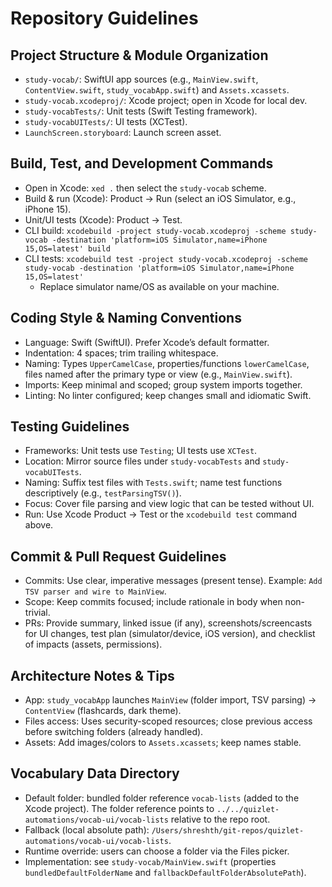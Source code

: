# Repository Guidelines

## Project Structure & Module Organization
- `study-vocab/`: SwiftUI app sources (e.g., `MainView.swift`, `ContentView.swift`, `study_vocabApp.swift`) and `Assets.xcassets`.
- `study-vocab.xcodeproj/`: Xcode project; open in Xcode for local dev.
- `study-vocabTests/`: Unit tests (Swift Testing framework).
- `study-vocabUITests/`: UI tests (XCTest).
- `LaunchScreen.storyboard`: Launch screen asset.

## Build, Test, and Development Commands
- Open in Xcode: `xed .` then select the `study-vocab` scheme.
- Build & run (Xcode): Product → Run (select an iOS Simulator, e.g., iPhone 15).
- Unit/UI tests (Xcode): Product → Test.
- CLI build: `xcodebuild -project study-vocab.xcodeproj -scheme study-vocab -destination 'platform=iOS Simulator,name=iPhone 15,OS=latest' build`
- CLI tests: `xcodebuild test -project study-vocab.xcodeproj -scheme study-vocab -destination 'platform=iOS Simulator,name=iPhone 15,OS=latest'`
  - Replace simulator name/OS as available on your machine.

## Coding Style & Naming Conventions
- Language: Swift (SwiftUI). Prefer Xcode’s default formatter.
- Indentation: 4 spaces; trim trailing whitespace.
- Naming: Types `UpperCamelCase`, properties/functions `lowerCamelCase`, files named after the primary type or view (e.g., `MainView.swift`).
- Imports: Keep minimal and scoped; group system imports together.
- Linting: No linter configured; keep changes small and idiomatic Swift.

## Testing Guidelines
- Frameworks: Unit tests use `Testing`; UI tests use `XCTest`.
- Location: Mirror source files under `study-vocabTests` and `study-vocabUITests`.
- Naming: Suffix test files with `Tests.swift`; name test functions descriptively (e.g., `testParsingTSV()`).
- Focus: Cover file parsing and view logic that can be tested without UI.
- Run: Use Xcode Product → Test or the `xcodebuild test` command above.

## Commit & Pull Request Guidelines
- Commits: Use clear, imperative messages (present tense). Example: `Add TSV parser and wire to MainView`.
- Scope: Keep commits focused; include rationale in body when non-trivial.
- PRs: Provide summary, linked issue (if any), screenshots/screencasts for UI changes, test plan (simulator/device, iOS version), and checklist of impacts (assets, permissions).

## Architecture Notes & Tips
- App: `study_vocabApp` launches `MainView` (folder import, TSV parsing) → `ContentView` (flashcards, dark theme).
- Files access: Uses security-scoped resources; close previous access before switching folders (already handled).
- Assets: Add images/colors to `Assets.xcassets`; keep names stable.

## Vocabulary Data Directory
- Default folder: bundled folder reference `vocab-lists` (added to the Xcode project). The folder reference points to `../../quizlet-automations/vocab-ui/vocab-lists` relative to the repo root.
- Fallback (local absolute path): `/Users/shreshth/git-repos/quizlet-automations/vocab-ui/vocab-lists`.
- Runtime override: users can choose a folder via the Files picker.
- Implementation: see `study-vocab/MainView.swift` (properties `bundledDefaultFolderName` and `fallbackDefaultFolderAbsolutePath`).
